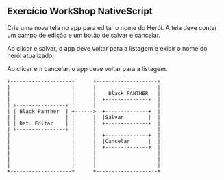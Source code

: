 ## Exercício WorkShop NativeScript

Crie uma nova tela no app para editar o nome do Herói. A tela deve conter um campo de edição e um botão de salvar e cancelar.

Ao clicar e salvar, o app deve voltar para a listagem e exibir o nome do herói atualizado.

Ao clicar em cancelar, o app deve voltar para a listagem.

```
+--------------------+      +--------------------+
|                    |      |                    |
|                    |      |    Black PANTHER   |
|                    |      |  +--------------+  |
| +----------------+ |      |                    |
| | Black Panther  | +------>  +--------------+  |
| |                | |      |  |Salvar        |  |
| | Det. Editar    | |      |  +--------------+  |
| +----------------+ |      |                    |
|                    |      |  +--------------+  |
|                    |      |  |Cancelar      |  |
|                    |      |  +--------------+  |
|                    |      |                    |
|                    |      |                    |
|                    |      |                    |
+--------------------+      +--------------------+
```
